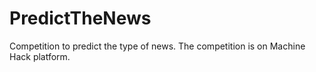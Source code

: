 # PredictTheNews
Competition to predict the type of news. The competition is on Machine Hack platform. 
